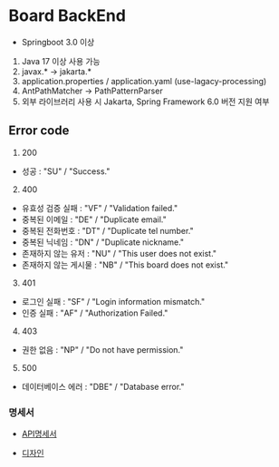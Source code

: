 # Board BackEnd

* Springboot 3.0 이상
1. Java 17 이상 사용 가능
2. javax.* -> jakarta.*
3. application.properties / application.yaml (use-lagacy-processing)
4. AntPathMatcher -> PathPatternParser
5. 외부 라이브러리 사용 시 Jakarta, Spring Framework 6.0 버전 지원 여부

## Error code
1. 200
- 성공 : "SU" / "Success."
2. 400
- 유효성 검증 실패 : "VF" / "Validation failed."
- 중복된 이메일 : "DE" / "Duplicate email."
- 중복된 전화번호 : "DT" / "Duplicate tel number."
- 중복된 닉네임 : "DN" / "Duplicate nickname."
- 존재하지 않는 유저 : "NU" / "This user does not exist."
- 존재하지 않는 게시물 : "NB" / "This board does not exist."
3. 401
- 로그인 실패 : "SF" / "Login information mismatch."
- 인증 실패 : "AF" / "Authorization Failed."
4. 403
- 권한 없음 : "NP" / "Do not have permission."
5. 500
- 데이터베이스 에러 : "DBE" / "Database error."

### 명세서
- [API명세서](https://www.notion.so/Board-Rest-API-1aa867062acc80478b0dc8a9d4c10810?pvs=4)

- [디자인](https://www.figma.com/design/MrSRMXiws59G33s8Wpo8Ni/Hoons-board?node-id=0-1&p=f)